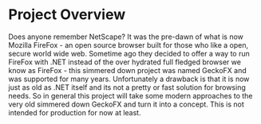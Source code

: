 # Project Overview

Does anyone remember NetScape? It was the pre-dawn of what is now Mozilla FireFox - an open source browser built for those who like a open, secure world wide web. Sometime ago they decided to offer a way to run FireFox with .NET instead of the over hydrated full fledged browser we know as FireFox - this simmered down project was named GeckoFX and was supported for many years. Unfortunately a drawback is that it is now just as old as .NET itself and its not a pretty or fast solution for browsing needs. So in general this project will take some modern approaches to the very old simmered down GeckoFX and turn it into a concept. This is not intended for production for now at least. 
